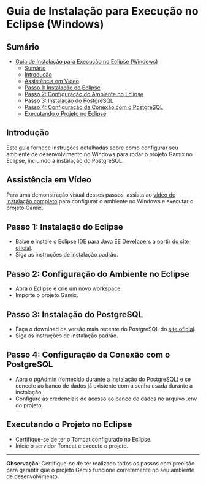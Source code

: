 # Guia de Instalação para Execução no Eclipse (Windows)

## Sumário
- [Guia de Instalação para Execução no Eclipse (Windows)](#guia-de-instalação-para-execução-no-eclipse-windows)
  - [Sumário](#sumário)
  - [Introdução](#introdução)
  - [Assistência em Vídeo](#assistência-em-vídeo)
  - [Passo 1: Instalação do Eclipse](#passo-1-instalação-do-eclipse)
  - [Passo 2: Configuração do Ambiente no Eclipse](#passo-2-configuração-do-ambiente-no-eclipse)
  - [Passo 3: Instalação do PostgreSQL](#passo-3-instalação-do-postgresql)
  - [Passo 4: Configuração da Conexão com o PostgreSQL](#passo-4-configuração-da-conexão-com-o-postgresql)
  - [Executando o Projeto no Eclipse](#executando-o-projeto-no-eclipse)

## Introdução
Este guia fornece instruções detalhadas sobre como configurar seu ambiente de desenvolvimento no Windows para rodar o projeto Gamix no Eclipse, incluindo a instalação do PostgreSQL.

## Assistência em Vídeo
Para uma demonstração visual desses passos, assista ao [vídeo de instalação completo](URL_DO_SEU_VÍDEO) para configurar o ambiente no Windows e executar o projeto Gamix.

## Passo 1: Instalação do Eclipse
- Baixe e instale o Eclipse IDE para Java EE Developers a partir do [site oficial](https://www.eclipse.org/downloads/packages/release/2023-09/r).
- Siga as instruções de instalação padrão.

## Passo 2: Configuração do Ambiente no Eclipse
- Abra o Eclipse e crie um novo workspace.
- Importe o projeto Gamix.

## Passo 3: Instalação do PostgreSQL
- Faça o download da versão mais recente do PostgreSQL do [site oficial](https://www.postgresql.org/download/).
- Siga as instruções de instalação padrão.

## Passo 4: Configuração da Conexão com o PostgreSQL
- Abra o pgAdmin (fornecido durante a instalação do PostgreSQL) e se conecte ao banco de dados já existente com a senha usada durante a instalação.
- Configure as credenciais de acesso ao banco de dados no arquivo .env do projeto.

## Executando o Projeto no Eclipse
- Certifique-se de ter o Tomcat configurado no Eclipse.
- Inicie o servidor Tomcat e execute o projeto.

---

**Observação**: Certifique-se de ter realizado todos os passos com precisão para garantir que o projeto Gamix funcione corretamente no seu ambiente de desenvolvimento.